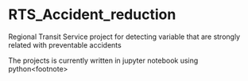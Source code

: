 # RTS_Accident_reduction
Regional Transit Service project for detecting variable that are strongly related with preventable accidents


<footnote> The projects is currently written in jupyter notebook using python<footnote\>
